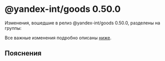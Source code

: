 # @yandex-int/goods 0.50.0

<!-- ЧЕЛОВЕЧЕСКОЕ ВСТУПЛЕНИЕ -->

Изменения, вошедшие в релиз @yandex-int/goods 0.50.0, разделены на группы:

Все важные изменения подробно описаны [ниже](#Пояснения).

## Пояснения

